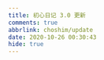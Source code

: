 ```yaml
---
title: 初心日记 3.0 更新
comments: true
abbrlink: choshim/update
date: 2020-10-26 00:30:43
hide: true
---
```


<script>
window.location.href='https://choshim.hal.wang/update/v3';
</script>
